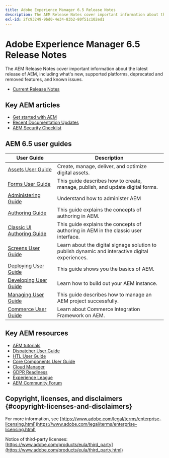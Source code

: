 ```yaml
---
title: Adobe Experience Manager 6.5 Release Notes
description: The AEM Release Notes cover important information about the latest release of AEM, including what's new, supported platforms, deprecated and removed features, and known issues.
exl-id: 2fc93249-9bd0-4e34-83b2-80f51c102ed1
---
```

# Adobe Experience Manager 6.5 Release Notes

The AEM Release Notes cover important information about the latest release of AEM, including what's new, supported platforms, deprecated and removed features, and known issues.

* [Current Release Notes](/help/release-notes/release-notes.md)

## Key AEM articles

* [Get started with AEM](https://experienceleague.adobe.com/docs/experience-manager-65.html)
* [Recent Documentation Updates](https://experienceleague.adobe.com/docs/experience-manager-release-information/aem-release-updates/doc-updates/documentation-updates.html)
* [AEM Security Checklist](/help/sites-administering/security-checklist.md)

## AEM 6.5 user guides

| User Guide | Description |
|--- |---|
| [Assets User Guide](/help/assets/home.md) | Create, manage, deliver, and optimize digital assets. |
| [Forms User Guide](/help/forms/home.md) | This guide describes how to create, manage, publish, and update digital forms.|
| [Administering Guide](/help/sites-administering/home.md) | Understand how to administer AEM |
| [Authoring Guide](/help/sites-authoring/home.md) | This guide explains the concepts of authoring in AEM. |
| [Classic UI Authoring Guide](/help/sites-classic-ui-authoring/home.md) | This guide explains the concepts of authoring in AEM in the classic user interface. |
| [Screens User Guide](https://experienceleague.adobe.com/docs/experience-manager-screens/user-guide/aem-screens-introduction.html) | Learn about the digital signage solution to publish dynamic and interactive digital experiences. |
| [Deploying User Guide](/help/sites-deploying/home.md) | This guide shows you the basics of AEM.  |
| [Developing User Guide](/help/sites-developing/home.md)| Learn how to build out your AEM instance. |
| [Managing User Guide](/help/managing/home.md)| This guide describes how to manage an AEM project successfully. |
| [Commerce User Guide](/help/commerce/home.md)|Learn about Commerce Integration Framework on AEM.|

## Key AEM resources

* [AEM tutorials](https://experienceleague.adobe.com/docs/experience-manager-tutorials.html)
* [Dispatcher User Guide](https://experienceleague.adobe.com/docs/experience-manager-dispatcher/using/dispatcher.html)
* [HTL User Guide](https://experienceleague.adobe.com/docs/experience-manager-htl/content/overview.html)
* [Core Components User Guide](https://experienceleague.adobe.com/docs/experience-manager-core-components/using/introduction.html)
* [Cloud Manager](https://experienceleague.adobe.com/docs/experience-manager-cloud-manager/content/introduction.html)
* [GDPR Readiness](/help/managing/data-protection-and-privacy.md)
* [Experience League](https://experienceleague.adobe.com/?promoid=K42KVXHD&mv=other)
* [AEM Community Forum](https://experienceleaguecommunities.adobe.com/t5/adobe-experience-manager/ct-p/adobe-experience-manager-community)

## Copyright, licenses, and disclaimers {#copyright-licenses-and-disclaimers}

For more information, see [https://www.adobe.com/legal/terms/enterprise-licensing.html](https://www.adobe.com/legal/terms/enterprise-licensing.html)

Notice of third-party licenses: [https://www.adobe.com/products/eula/third_party](https://www.adobe.com/products/eula/third_party.html)
